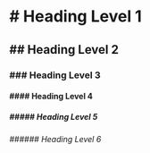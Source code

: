 # \# Heading Level 1

## \#\# Heading Level 2

### \#\#\# Heading Level 3

#### \#\#\#\# Heading Level 4

##### \#\#\#\#\# Heading Level 5

###### \#\#\#\#\#\# Heading Level 6

